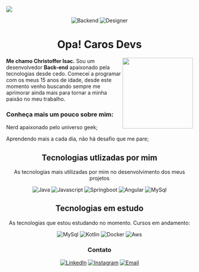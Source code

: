<img align="center" src="https://gist.githubusercontent.com/ChristofferIsac/71f315fa1b9a79c497bde525e67118db/raw/0b563b0200c3eada211b7a36853eb2f10ec31f04/Banner.svg">

<div align="center">
  


![Backend](https://img.shields.io/badge/Desenvolvedor-BackEnd-0066FF?style=for-the-badge&logo=vscode&logoColor=white)
![Designer](https://img.shields.io/badge/Designer-UX/UI-0066FF?style=for-the-badge&logo=vscode&logoColor=white)

</div>

<h1 align="center"> Opa! Caros Devs </h1>


<img align="right" width="190" src="https://gist.githubusercontent.com/ChristofferIsac/b0fcdf9f0a44dfa5746b15815eaabd75/raw/819eb482629187f45e9ebab01660897939b55dc6/NoteGithub.svg">

<div>
 <p> 
 <b>Me chamo Christoffer Isac.</b> Sou um desenvolvedor <b>Back-end</b> apaixonado pela tecnologias desde cedo. Comecei a programar com os meus 15 anos de idade, desde este momento
 venho buscando sempre me aprimorar ainda mais para tornar a minha paixão no meu trabalho.
 </p>

<h3>Conheça mais um pouco sobre mim: </h3>

<p>
 Nerd apaixonado pelo universo geek;
  
 Aprendendo mais a cada dia, não há desafio que me pare; 
  
</p>

</div>

<div align="center"> 

## Tecnologias utlizadas por mim
<p>As tecnologias mais utilizadas por mim no desenvolvimento dos meus projetos</p>
<p grid-gap="20px">

![Java](https://img.shields.io/badge/Java-0066FF?style=for-the-badge&logo=vscode&logoColor=white)
![Javascript](https://img.shields.io/badge/Javascript-0066FF?style=for-the-badge&logo=vscode&logoColor=white)
![Springboot](https://img.shields.io/badge/Springboot-0066FF?style=for-the-badge&logo=vscode&logoColor=white)
![Angular](https://img.shields.io/badge/Angular-0066FF?style=for-the-badge&logo=vscode&logoColor=white)
![MySql](https://img.shields.io/badge/MySQL-0066FF?style=for-the-badge&logo=vscode&logoColor=white)

<!--   <a href="https://skillicons.dev">
      <img src="https://skillicons.dev/icons?i=vscode,idea,java,kotlin,cs,cpp" />
  </a> -->

</p>

## Tecnologias em estudo
<p>As tecnologias que estou estudando no momento. Cursos em andamento:</p>

<p grid-gap="20px">

![MySql](https://img.shields.io/badge/MySQL-0066FF?style=for-the-badge&logo=vscode&logoColor=white)
![Kotlin](https://img.shields.io/badge/Kotlin-0066FF?style=for-the-badge&logo=vscode&logoColor=white)
![Docker](https://img.shields.io/badge/Docker-0066FF?style=for-the-badge&logo=vscode&logoColor=white)
![Aws](https://img.shields.io/badge/Aws-0066FF?style=for-the-badge&logo=vscode&logoColor=white)

</p>
</div>

<div align="center">

### Contato
[![LinkedIn](https://img.shields.io/badge/-LinkedIn-000?style=for-the-badge&logo=linkedin&logoColor=0066FF&color:FFF)](https://www.linkedin.com/in/christoffer-isac-539b1b204/)
[![Instagram](https://img.shields.io/badge/-Instagram-000?style=for-the-badge&logo=instagram&logoColor=0066FF&color:FFF)](https://www.instagram.com/isacevolve/)
[![Email](https://img.shields.io/badge/-Email-000?style=for-the-badge&logo=Gmail&logoColor=0066FF&color:FFF)](mailto:christofferprofissao@gmail.com)
</div>
</div>



